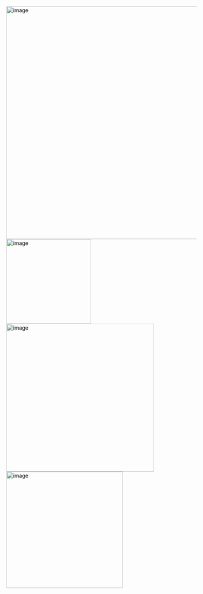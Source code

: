 <img width="616" alt="image" src="https://github.com/user-attachments/assets/a08c17d1-4a0c-4409-877f-c105f51c8cee" />


<img width="224" alt="image" src="https://github.com/user-attachments/assets/d552a689-9acf-4581-8f4b-6f1eb80c7481" />



<img width="391" alt="image" src="https://github.com/user-attachments/assets/42519043-cf0c-4b07-be71-00fd0df52100" />



<img width="308" alt="image" src="https://github.com/user-attachments/assets/d9692ff7-91bf-4f21-80c0-5a21c71ad5ea" />
